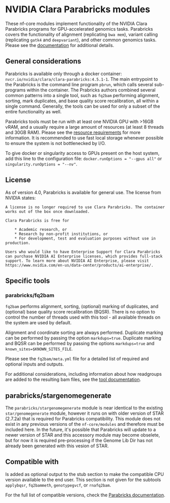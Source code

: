 # NVIDIA Clara Parabricks modules

These nf-core modules implement functionality of the NVIDIA Clara Parabricks programs for GPU-accelerated genomics tasks. Parabricks covers the functionality of alignment (replicating `bwa mem`), variant calling (replicating `gatk4` and `deepvariant`), and other common genomics tasks. Please see the [documentation](https://docs.nvidia.com/clara/parabricks/4.0.1/index.html) for additional details.

## General considerations

Parabricks is available only through a docker container: `nvcr.io/nvidia/clara/clara-parabricks:4.5.1-1`. The main entrypoint to the Parabricks is the command line program `pbrun`, which calls several sub-programs within the container. The Prabricks authors combined several common patterns into a single tool, such as `fq2bam` performing alignment, sorting, mark duplicates, and base quality score recalibration, all within a single command. Generally, the tools can be used for only a subset of the entire functionality as well.

Parabricks tools must be run with at least one NVIDIA GPU with >16GB vRAM, and a usually require a large amount of resources (at least 8 threads and 30GB RAM). Please see the [resource requirements](https://docs.nvidia.com/clara/parabricks/4.0.1/GettingStarted.html) for more information. It is recommended to use fast local storage whenever possible to ensure the system is not bottlenecked by I/O.

To give docker or singularity access to GPUs present on the host system, add this line to the configuration file: `docker.runOptions = "--gpus all"` or `singularity.runOptions = "--nv"`.

## License

As of version 4.0, Parabricks is available for general use. The license from NVIDIA states:

```
A license is no longer required to use Clara Parabricks. The container works out of the box once downloaded.

Clara Parabricks is free for

    * Academic research, or
    * Research by non-profit institutions, or
    * For development, test and evaluation purposes without use in production.

Users who would like to have Enterprise Support for Clara Parabricks can purchase NVIDIA AI Enterprise licenses, which provides full-stack support. To learn more about NVIDIA AI Enterprise, please visit https://www.nvidia.com/en-us/data-center/products/ai-enterprise/.
```

## Specific tools

### parabricks/fq2bam

`fq2bam` performs alignment, sorting, (optional) marking of duplicates, and (optional) base quality score recalibration (BQSR). There is no option to control the number of threads used with this tool - all available threads on the system are used by default.

Alignment and coordinate sorting are always performed. Duplicate marking can be performed by passing the option `markdups=true`. Duplicate marking and BQSR can be performed by passing the options `markdups=true` and `known_sites=$KNOWN_SITES_FILE`.

Please see the `fq2bam/meta.yml` file for a detailed list of required and optional inputs and outputs.

For additional considerations, including information about how readgroups are added to the resulting bam files, see the [tool documentation](https://docs.nvidia.com/clara/parabricks/latest/Documentation/ToolDocs/man_fq2bam.html).

## parabricks/stargenomegenerate

The `parabricks/stargenomegenerate` module is near identical to the existing `star/genomegenerate` module, however it runs on with older version of STAR (2.7.2a) that is required for Parabricks compatibility. This module does not exist in any previous versions of the `nf-core/modules` and therefore must be included here. In the future, it's possible that Parabricks will update to a newer version of STAR and this accessory module may become obselete, but for now it is required pre-processing if the Genome Lib Dir has not already been generated with this vesion of STAR.

## Compatible with

Is added as optional output to the stub section to make the compatible CPU version available to the end user. This section is not given for the subtools `applybqsr`, `fq2bammeth`, `genotypegvcf`, or `rnafq2bam`.

For the full list of compatible versions, check the [Parabricks documentation](https://docs.nvidia.com/clara/parabricks/latest/documentation/tooldocs/outputaccuracyandcompatiblecpusoftwareversions.html#).
